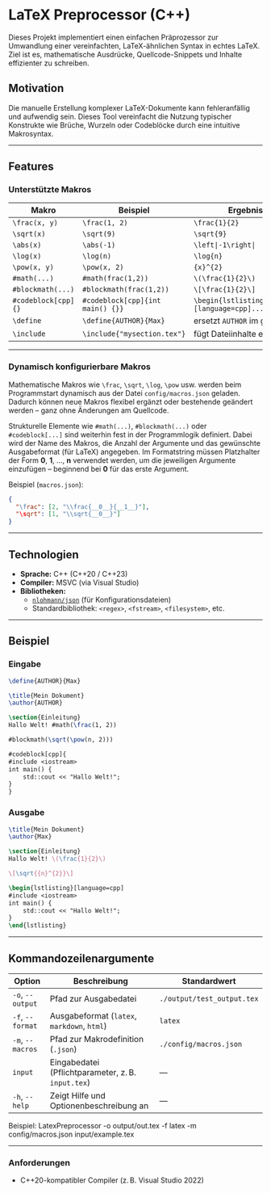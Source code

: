 # LaTeX Preprocessor (C++)

Dieses Projekt implementiert einen einfachen Präprozessor zur Umwandlung einer vereinfachten, LaTeX-ähnlichen Syntax in echtes LaTeX. Ziel ist es, mathematische Ausdrücke, Quellcode-Snippets und Inhalte effizienter zu schreiben.

## Motivation

Die manuelle Erstellung komplexer LaTeX-Dokumente kann fehleranfällig und aufwendig sein. Dieses Tool vereinfacht die Nutzung typischer Konstrukte wie Brüche, Wurzeln oder Codeblöcke durch eine intuitive Makrosyntax.

---

## Features

### Unterstützte Makros

| Makro                | Beispiel                        | Ergebnis (LaTeX)                    |
|---------------------|----------------------------------|--------------------------------------|
| `\frac(x, y)`        | `\frac(1, 2)`                     | `\frac{1}{2}`                        |
| `\sqrt(x)`           | `\sqrt(9)`                        | `\sqrt{9}`                           |
| `\abs(x)`            | `\abs(-1)`                        | `\left\|-1\right\|`                  |
| `\log(x)`            | `\log(n)`                         | `\log{n}`                            |
| `\pow(x, y)`         | `\pow(x, 2)`                      | `{x}^{2}`                            |
| `#math(...)`        | `#math(frac(1,2))`               | `\(\frac{1}{2}\)`                    |
| `#blockmath(...)`   | `#blockmath(frac(1,2))`          | `\[\frac{1}{2}\]`                    |
| `#codeblock[cpp]{}` | `#codeblock[cpp]{int main() {}}`| `\begin{lstlisting}[language=cpp]...\end{lstlisting}`|
| `\define`          | `\define{AUTHOR}{Max}`            | ersetzt `AUTHOR` im gesamten Text    |
| `\include`         | `\include{"mysection.tex"}`      | fügt Dateiinhalte ein                 |

---

### Dynamisch konfigurierbare Makros

Mathematische Makros wie `\frac`, `\sqrt`, `\log`, `\pow` usw. werden beim Programmstart dynamisch aus der Datei `config/macros.json` geladen. Dadurch können neue Makros flexibel ergänzt oder bestehende geändert werden – ganz ohne Änderungen am Quellcode.

Strukturelle Elemente wie `#math(...)`, `#blockmath(...)` oder `#codeblock[...]` sind weiterhin fest in der Programmlogik definiert. Dabei wird der Name des Makros, die Anzahl der Argumente und das gewünschte Ausgabeformat (für LaTeX) angegeben. Im Formatstring müssen Platzhalter der Form __0__, __1__, ..., __n__ verwendet werden, um die jeweiligen Argumente einzufügen – beginnend bei __0__ für das erste Argument.

Beispiel (`macros.json`):

```json
{
  "\frac": [2, "\\frac{__0__}{__1__}"],
  "\sqrt": [1, "\\sqrt{__0__}"]
}
```

--- 

## Technologien

- **Sprache:** C++ (C++20 / C++23)
- **Compiler:** MSVC (via Visual Studio)
- **Bibliotheken:**
  - [`nlohmann/json`](https://github.com/nlohmann/json) (für Konfigurationsdateien)
  - Standardbibliothek: `<regex>`, `<fstream>`, `<filesystem>`, etc.

---

## Beispiel

### Eingabe

```latex
\define{AUTHOR}{Max}

\title{Mein Dokument}
\author{AUTHOR}

\section{Einleitung}
Hallo Welt! #math(\frac(1, 2))

#blockmath(\sqrt(\pow(n, 2)))

#codeblock[cpp]{
#include <iostream>
int main() {
    std::cout << "Hallo Welt!";
}
}

```

### Ausgabe 
```latex
\title{Mein Dokument}
\author{Max}

\section{Einleitung}
Hallo Welt! \(\frac{1}{2}\)

\[\sqrt{{n}^{2}}\]

\begin{lstlisting}[language=cpp]
#include <iostream>
int main() {
    std::cout << "Hallo Welt!";
}
\end{lstlisting}
```

---

## Kommandozeilenargumente
| Option           | Beschreibung                                       | Standardwert               |
| ---------------- | -------------------------------------------------- | -------------------------- |
| `-o`, `--output` | Pfad zur Ausgabedatei                              | `./output/test_output.tex` |
| `-f`, `--format` | Ausgabeformat (`latex`, `markdown`, `html`)        | `latex`                    |
| `-m`, `--macros` | Pfad zur Makrodefinition (`.json`)                 | `./config/macros.json`     |
| `input`          | Eingabedatei (Pflichtparameter, z. B. `input.tex`) | —                          |
| `-h`, `--help`   | Zeigt Hilfe und Optionenbeschreibung an            | —                          |

Beispiel:
LatexPreprocessor -o output/out.tex -f latex -m config/macros.json input/example.tex

---

### Anforderungen 

* C++20-kompatibler Compiler (z. B. Visual Studio 2022)

